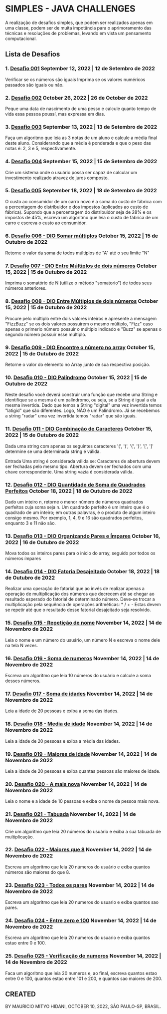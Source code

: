 # SIMPLES - JAVA CHALLENGES
A realização de desafios simples, que podem ser realizados apenas em uma classe, podem ser de muita impotância para o aprimoramento das técnicas e resoluções de problemas, levando em vista um pensamento computacional.

## Lista de Desafios

### 1. [Desafio 001](https://github.com/MauricioMH35/StudyRoom/blob/main/java/challenges/Simples/src/main/java/com/rom/study/Desafio001.java) September 12, 2022 | 12 de Setembro de 2022
Verificar se os números são iguais Imprima se os valores numéricos passados são iguais ou não.

### 2. [Desafio 002](https://github.com/MauricioMH35/StudyRoom/blob/main/java/challenges/Simples/src/main/java/com/rom/study/Desafio002.java) October 26, 2022 | 26 de October de 2022
Peque uma data de nascimento de uma pesso e calcule quanto tempo de vida essa pessoa poussí, mas expressa em dias.

### 3. [Desafio 003](https://github.com/MauricioMH35/StudyRoom/blob/main/java/challenges/Simples/src/main/java/com/rom/study/Desafio003.java) September 13, 2022 | 13 de Setembro de 2022
Faça um algoritmo que leia as 3 notas de um aluno e calcule a média final deste aluno. Considerando que a média é ponderada e que o peso das notas é: 2, 3 e 5, respectivamente.

### 4. [Desafio 004](https://github.com/MauricioMH35/StudyRoom/blob/main/java/challenges/Simples/src/main/java/com/rom/study/Desafio004.java) September 15, 2022 | 15 de Setembro de 2022
Crie um sistema onde o usuário possa ser capaz de calcular um investimento realizado atravez de juros composto.

### 5. [Desafio 005](https://github.com/MauricioMH35/StudyRoom/blob/main/java/challenges/Simples/src/main/java/com/rom/study/Desafio005.java) September 18, 2022 | 18 de Setembro de 2022
O custo ao consumidor de um carro novo é a soma do custo de fábrica com a percentagem do distribuidor e dos impostos (aplicados ao custo de fábrica). Supondo que a percentagem do distribuidor seja de 28% e os impostos de 45%, escreva um algoritmo que leia o custo de fábrica de um carro e escreva o custo ao consumidor.

### 6. [Desafio 006 - DIO Somar múltiplos](https://github.com/MauricioMH35/StudyRoom/blob/main/java/challenges/Simples/src/main/java/com/rom/study/Desafio006.java) October 15, 2022 | 15 de Outubro de 2022
Retorne o valor da soma de todos múltiplos de "A" até o seu limite "N"

### 7. [Desafio 007 - DIO Entre Múltiplos de dois números](https://github.com/MauricioMH35/StudyRoom/blob/main/java/challenges/Simples/src/main/java/com/rom/study/Desafio007.java) October 15, 2022 | 15 de Outubro de 2022
Imprima o somatório de N (utilize o método "somatorio") de todos seus números anteriores.

### 8. [Desafio 008 - DIO Entre Múltiplos de dois números](https://github.com/MauricioMH35/StudyRoom/blob/main/java/challenges/Simples/src/main/java/com/rom/study/Desafio008.java) October 15, 2022 | 15 de Outubro de 2022
Procure pelo múltiplo entre dois valores inteiros e apresente a mensagem "FizzBuzz" se os dois valores possuirem o mesmo múltiplo, "Fizz" caso apenas o primerio número possuir o múltiplo indicado e "Buzz" se apenas o segundo número possuir esse múltiplo.

### 9. [Desafio 009 - DIO Encontre o número no array](https://github.com/MauricioMH35/StudyRoom/blob/main/java/challenges/Simples/src/main/java/com/rom/study/Desafio009.java) October 15, 2022 | 15 de Outubro de 2022
Retorne o valor do elemento no Array junto de sua respectiva posição.

### 10. [Desafio 010 - DIO Palíndromo](https://github.com/MauricioMH35/StudyRoom/blob/main/java/challenges/Simples/src/main/java/com/rom/study/Desafio010.java) October 15, 2022 | 15 de Outubro de 2022
Neste desafio você deverá construir uma função que recebe uma String e identifique se a mesma é um palíndromo, ou seja, se a String é igual a ela mesma invertida. Dado que temos a String "digital" uma vez invertida temos  "latigid" que são diferentes. 
Logo, NÃO é um Palíndromo. Já se recebemos a string "radar" uma vez invertida temos "radar" que são iguais.

### 11. [Desafio 011 - DIO Combinação de Caracteres](https://github.com/MauricioMH35/StudyRoom/blob/main/java/challenges/Simples/src/main/java/com/rom/study/Desafio011.java) October 15, 2022 | 15 de Outubro de 2022
Dada uma string com apenas os seguintes caracteres '(', ')', '{', '}', '[', ']' determine se uma determinada string é válida.

Entrada
Uma string é considerada válida se:
Caracteres de abertura devem ser fechadas pelo mesmo tipo. Abertura devem ser fechados com uma chave correspondente. Uma string vazia é considerada válida.

### 12. [Desafio 012 - DIO Quantidade de Soma de Quadrados Perfeitos](https://github.com/MauricioMH35/StudyRoom/blob/main/java/challenges/Simples/src/main/java/com/rom/study/Desafio012.java) October 18, 2022 | 18 de Outubro de 2022
Dado um inteiro n, retorne o menor número de números quadrados perfeitos cuja soma seja n.
Um quadrado perfeito é um inteiro que é o quadrado de um inteiro; em outras palavras, é o produto de algum inteiro consigo mesmo.
Por exemplo, 1, 4, 9 e 16 são quadrados perfeitos, enquanto 3 e 11 não são.

### 13. [Desafio 013 - DIO Organizando Pares e Ímpares](https://github.com/MauricioMH35/StudyRoom/blob/main/java/challenges/Simples/src/main/java/com/rom/study/Desafio013.java) October 16, 2022 | 16 de Outubro de 2022
Mova todos os inteiros pares para o inicio do array, seguido por todos os números ímpares

### 14. [Desafio 014 - DIO Fatoria Desajeitado](https://github.com/MauricioMH35/StudyRoom/blob/main/java/challenges/Simples/src/main/java/com/rom/study/Desafio014.java) October 18, 2022 | 18 de Outubro de 2022
Realizar uma operação de fatorial que ao invés de realizar apenas a operação de multiplicação dos números que decrecem até se chegar ao resultado esperado do fatorial de determinado número. Deve-se trocar a multiplicação pela sequência de operações aritméticas: * / + -
Estas devem se repetir até que o resultado desse fatorial desajeitado seja resolvido.

### 15. [Desafio 015 - Repetição de nome](https://github.com/MauricioMH35/StudyRoom/blob/main/java/challenges/Simples/src/main/java/com/rom/study/Desafio015.java) November 14, 2022 | 14 de Novembro de 2022
Leia o nome e um número do usuário, um número N e escreva o nome dele na tela N vezes.

### 16. [Desafio 016 - Soma de numeros](https://github.com/MauricioMH35/StudyRoom/blob/main/java/challenges/Simples/src/main/java/com/rom/study/Desafio016.java) November 14, 2022 | 14 de Novembro de 2022
Escreva um algoritmo que leia 10 números do usuário e calcule a soma desses números.

### 17. [Desafio 017 - Soma de idades](https://github.com/MauricioMH35/StudyRoom/blob/main/java/challenges/Simples/src/main/java/com/rom/study/Desafio017.java) November 14, 2022 | 14 de Novembro de 2022
Leia a idade de 20 pessoas e exiba a soma das idades.

### 18. [Desafio 018 - Media de idade](https://github.com/MauricioMH35/StudyRoom/blob/main/java/challenges/Simples/src/main/java/com/rom/study/Desafio018.java) November 14, 2022 | 14 de Novembro de 2022
Leia a idade de 20 pessoas e exiba a média das idades.

### 19. [Desafio 019 - Maiores de idade](https://github.com/MauricioMH35/StudyRoom/blob/main/java/challenges/Simples/src/main/java/com/rom/study/Desafio019.java) November 14, 2022 | 14 de Novembro de 2022
Leia a idade de 20 pessoas e exiba quantas pessoas são maiores de idade.

### 20. [Desafio 020 - A mais nova](https://github.com/MauricioMH35/StudyRoom/blob/main/java/challenges/Simples/src/main/java/com/rom/study/Desafio020.java) November 14, 2022 | 14 de Novembro de 2022
Leia o nome e a idade de 10 pessoas e exiba o nome da pessoa mais nova.

### 21. [Desafio 021 - Tabuada](https://github.com/MauricioMH35/StudyRoom/blob/main/java/challenges/Simples/src/main/java/com/rom/study/Desafio021.java) November 14, 2022 | 14 de Novembro de 2022
Crie um algoritmo que leia 20 números do usuário e exiba a sua tabuada de multiplicação.

### 22. [Desafio 022 - Maiores que 8](https://github.com/MauricioMH35/StudyRoom/blob/main/java/challenges/Simples/src/main/java/com/rom/study/Desafio022.java) November 14, 2022 | 14 de Novembro de 2022
Escreva um algoritmo que leia 20 números do usuário e exiba quantos números são maiores do que 8.

### 23. [Desafio 023 - Todos os pares](https://github.com/MauricioMH35/StudyRoom/blob/main/java/challenges/Simples/src/main/java/com/rom/study/Desafio023.java) November 14, 2022 | 14 de Novembro de 2022
Escreva um algoritmo que leia 20 numeros do usuario e exiba quantos sao pares.

### 24. [Desafio 024 - Entre zero e 100](https://github.com/MauricioMH35/StudyRoom/blob/main/java/challenges/Simples/src/main/java/com/rom/study/Desafio024.java) November 14, 2022 | 14 de Novembro de 2022
Escreva um algoritmo que leia 20 numeros do usuario e exiba quantos estao entre 0 e 100.

### 25. [Desafio 025 - Verificação de numeros](https://github.com/MauricioMH35/StudyRoom/blob/main/java/challenges/Simples/src/main/java/com/rom/study/Desafio025.java) November 14, 2022 | 14 de Novembro de 2022
Faca um algoritmo que leia 20 numeros e, ao final, escreva quantos estao entre 0 e 100, quantos estao entre 101 e 200, e quantos sao maiores de 200.

## CREATED
BY MAURICIO MITYO HIDANI, OCTOBER 10, 2022, SÃO PAULO-SP, BRASIL.